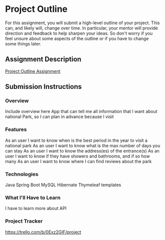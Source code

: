 # Project Outline
For this assignment, you will submit a high-level outline of your project. This can, and likely will, change over time. In particular, your mentor will provide direction and feedback to help sharpen your ideas. So don't worry if you feel unsure about some aspects of the outline or if you have to change some things later.

## Assignment Description
[Project Outline Assignment](https://education.launchcode.org/liftoff/modules/assignments/project-outline)

## Submission Instructions

### Overview
Include overview here
App that can tell me all information that I want about national Park, so I can plan in advance because I visit

### Features
As an user I want to know when is the best period in the year to visit a national park
As an user I want to know what is the max number of days you can stay
As an user I want to know the address(es) of the entrance(s)
As an user I want to know  if they have showers and bathrooms, and if so how many
As an user I want to know  where I can find reviews about the park


### Technologies
Java
Spring Boot
MySQL
Hibernate
Thymeleaf templates
### What I'll Have to Learn
I have to learn more about API
### Project Tracker
https://trello.com/b/0Exz2GIF/project
